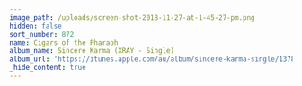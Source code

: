 ```yaml
---
image_path: /uploads/screen-shot-2018-11-27-at-1-45-27-pm.png
hidden: false
sort_number: 872
name: Cigars of the Pharaoh
album_name: Sincere Karma (XRAY - Single)
album_url: 'https://itunes.apple.com/au/album/sincere-karma-single/1378184668'
_hide_content: true
---
```


